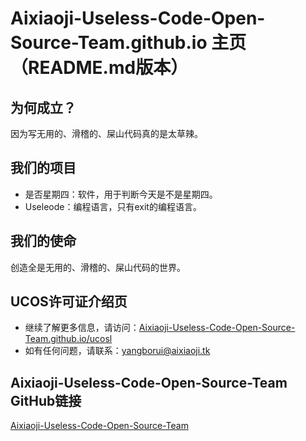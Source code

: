 # Aixiaoji-Useless-Code-Open-Source-Team.github.io 主页（README.md版本）

## 为何成立？
因为写无用的、滑稽的、屎山代码真的是太草辣。

## 我们的项目
- 是否星期四：软件，用于判断今天是不是星期四。
- Useleode：编程语言，只有exit的编程语言。

## 我们的使命
创造全是无用的、滑稽的、屎山代码的世界。

## UCOS许可证介绍页
- 继续了解更多信息，请访问：[Aixiaoji-Useless-Code-Open-Source-Team.github.io/ucosl](Aixiaoji-Useless-Code-Open-Source-Team.github.io/ucosl)
- 如有任何问题，请联系：yangborui@aixiaoji.tk

## Aixiaoji-Useless-Code-Open-Source-Team GitHub链接
[Aixiaoji-Useless-Code-Open-Source-Team](https://github.com/Aixiaoji-Useless-Code-Open-Source-Team/)
